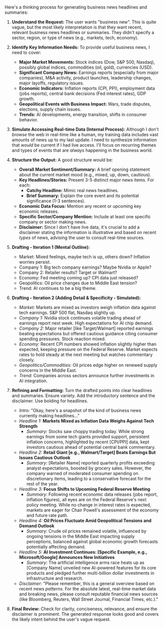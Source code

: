 Here's a thinking process for generating business news headlines and summaries:

1.  **Understand the Request:** The user wants "business new". This is quite vague, but the most likely interpretation is that they want recent, relevant business news headlines or summaries. They didn't specify a sector, region, or type of news (e.g., markets, tech, economy).

2.  **Identify Key Information Needs:** To provide useful business news, I need to cover:
    *   **Major Market Movements:** Stock indices (Dow, S&P 500, Nasdaq), possibly global indices, commodities (oil, gold), currencies (USD).
    *   **Significant Company News:** Earnings reports (especially from major companies), M&A activity, product launches, leadership changes, major layoffs, regulatory issues.
    *   **Economic Indicators:** Inflation reports (CPI, PPI), employment data (jobs reports), central bank decisions (Fed interest rates), GDP growth.
    *   **Geopolitical Events with Business Impact:** Wars, trade disputes, elections, supply chain issues.
    *   **Trends:** AI developments, energy transition, shifts in consumer behavior.

3.  **Simulate Accessing Real-time Data (Internal Process):** Although I don't *browse* the web in real-time like a human, my training data includes vast amounts of news up to my last update. I need to synthesize information that *would* be current if I had live access. I'll focus on recurring themes and types of events that are *always* happening in the business world.

4.  **Structure the Output:** A good structure would be:
    *   **Overall Market Sentiment/Summary:** A brief opening statement about the current market mood (e.g., mixed, up, down, cautious).
    *   **Key Headlines/Stories:** Present 3-5 distinct major news items. For each:
        *   **Catchy Headline:** Mimic real news headlines.
        *   **Brief Summary:** Explain the core event and its potential significance (1-3 sentences).
    *   **Economic Data Focus:** Mention any recent or upcoming key economic releases.
    *   **Specific Sector/Company Mention:** Include at least one specific company or sector making news.
    *   **Disclaimer:** Since I don't have live data, it's crucial to add a disclaimer stating the information is illustrative and based on recent *types* of news, advising the user to consult real-time sources.

5.  **Drafting - Iteration 1 (Mental Outline):**
    *   Market: Mixed feelings, maybe tech is up, others down? Inflation worries persist.
    *   Company 1: Big tech company earnings? Maybe Nvidia or Apple?
    *   Company 2: Retailer results? Target or Walmart?
    *   Economy: Fed meeting coming up? CPI data just released?
    *   Geopolitics: Oil price changes due to Middle East tension?
    *   Trend: AI continues to be a big theme.

6.  **Drafting - Iteration 2 (Adding Detail & Specificity - Simulated):**
    *   *Market:* Markets are mixed as investors weigh inflation data against tech earnings. S&P 500 flat, Nasdaq slightly up.
    *   *Company 1:* Nvidia stock continues volatile trading ahead of earnings report next week. High expectations for AI chip demand.
    *   *Company 2:* Major retailer [like Target/Walmart] reported earnings beating expectations but offered cautious guidance citing consumer spending pressures. Stock reaction mixed.
    *   *Economy:* Recent CPI numbers showed inflation slightly higher than expected, keeping pressure on the Federal Reserve. Market expects rates to hold steady at the next meeting but watches commentary closely.
    *   *Geopolitics/Commodities:* Oil prices edge higher on renewed supply concerns in the Middle East.
    *   *Trend:* Companies across sectors announce further investments in AI integration.

7.  **Refining and Formatting:** Turn the drafted points into clear headlines and summaries. Ensure variety. Add the introductory sentence and the disclaimer. Use bolding for headlines.

    *   *Intro:* "Okay, here's a snapshot of the kind of business news currently making headlines..."
    *   *Headline 1:* **Markets Mixed as Inflation Data Weighs Against Tech Strength**
        *   *Summary:* Stocks saw choppy trading today. While strong earnings from some tech giants provided support, persistent inflation concerns, highlighted by recent [CPI/PPI] data, kept investors cautious ahead of potential central bank commentary.
    *   *Headline 2:* **Retail Giant [e.g., Walmart/Target] Beats Earnings But Issues Cautious Outlook**
        *   *Summary:* [Retailer Name] reported quarterly profits exceeding analyst expectations, boosted by grocery sales. However, the company warned of moderated consumer spending on discretionary items, leading to a conservative forecast for the rest of the year.
    *   *Headline 3:* **Focus Shifts to Upcoming Federal Reserve Meeting**
        *   *Summary:* Following recent economic data releases (jobs report, inflation figures), all eyes are on the Federal Reserve's next policy meeting. While no change in interest rates is expected, markets are eager for Chair Powell's assessment of the economy and future rate path.
    *   *Headline 4:* **Oil Prices Fluctuate Amid Geopolitical Tensions and Demand Outlook**
        *   *Summary:* Crude oil prices remained volatile, influenced by ongoing tensions in the Middle East impacting supply perceptions, balanced against global economic growth forecasts potentially affecting demand.
    *   *Headline 5:* **AI Investment Continues: [Specific Example, e.g., Microsoft/Google] Announces New Initiatives**
        *   *Summary:* The artificial intelligence arms race heats up as [Company Name] unveiled new AI-powered features for its core products and pledged further multi-billion dollar investments in infrastructure and research.
    *   *Disclaimer:* "Please remember, this is a general overview based on recent news *patterns*. For the absolute latest, real-time market data and breaking news, please consult reputable financial news sources (like Bloomberg, Reuters, Wall Street Journal, Financial Times, etc.)."

8.  **Final Review:** Check for clarity, conciseness, relevance, and ensure the disclaimer is prominent. The generated response looks good and covers the likely intent behind the user's vague request.